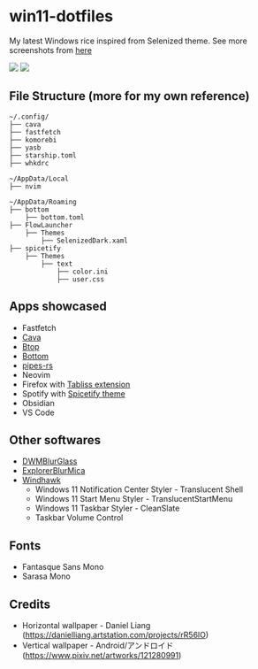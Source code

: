 # win11-dotfiles

My latest Windows rice inspired from Selenized theme. See more screenshots from [here](assets/screenshots/)

![](assets/screenshots/02.png)
![](assets/screenshots/03.png)

## File Structure (more for my own reference)

```
~/.config/
├── cava
├── fastfetch
├── komorebi
├── yasb
├── starship.toml
├── whkdrc

~/AppData/Local
├── nvim

~/AppData/Roaming
├── bottom
    ├── bottom.toml    
├── FlowLauncher
    ├── Themes
        ├── SelenizedDark.xaml
├── spicetify
    ├── Themes
        ├── text
            ├── color.ini
            ├── user.css
```

## Apps showcased

- Fastfetch
- [Cava](https://github.com/karlstav/cava)
- [Btop](https://github.com/aristocratos/btop4win)
- [Bottom](https://github.com/ClementTsang/bottom)
- [pipes-rs](https://github.com/lhvy/pipes-rs)
- Neovim
- Firefox with [Tabliss extension](https://tabliss.io/)
- Spotify with [Spicetify theme](https://github.com/spicetify/spicetify-themes/tree/master)
- Obsidian
- VS Code

## Other softwares

- [DWMBlurGlass](https://github.com/Maplespe/DWMBlurGlass)
- [ExplorerBlurMica](https://github.com/Maplespe/ExplorerBlurMica)
- [Windhawk](https://windhawk.net/)
    - Windows 11 Notification Center Styler - Translucent Shell
    - Windows 11 Start Menu Styler - TranslucentStartMenu
    - Windows 11 Taskbar Styler - CleanSlate
    - Taskbar Volume Control

## Fonts

- Fantasque Sans Mono
- Sarasa Mono

## Credits

- Horizontal wallpaper - Daniel Liang (https://danielliang.artstation.com/projects/rR56lO)
- Vertical wallpaper - Android/アンドロイド (https://www.pixiv.net/artworks/121280991)